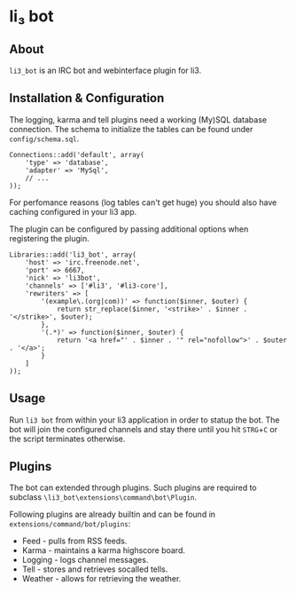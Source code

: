 # li₃ bot

##  About

`li3_bot` is an IRC bot and webinterface plugin for li3. 

## Installation & Configuration

The logging, karma and tell plugins need a working (My)SQL database connection. The schema to initialize the tables can be found under `config/schema.sql`.

```
Connections::add('default', array(
	'type' => 'database',
	'adapter' => 'MySql',
	// ...
));
```

For perfomance reasons (log tables can't get huge) you should also have caching configured in your li3 app.

The plugin can be configured by passing additional options when registering the plugin.

```
Libraries::add('li3_bot', array(
	'host' => 'irc.freenode.net',
	'port' => 6667,
	'nick' => 'li3bot',
	'channels' => ['#li3', '#li3-core'],
	'rewriters' => [
		'(example\.(org|com))' => function($inner, $outer) {
			return str_replace($inner, '<strike>' . $inner . '</strike>', $outer);
		},
		'(.*)' => function($inner, $outer) {
			return '<a href="' . $inner . '" rel="nofollow">' . $outer . '</a>';
		}
	]
));
```

## Usage

Run `li3 bot` from within your li3 application in order to statup the bot. 
The bot will join the configured channels and stay there until you hit `STRG`+`C` or the script terminates otherwise.

## Plugins

The bot can extended through plugins. Such plugins are required to subclass `\li3_bot\extensions\command\bot\Plugin`. 

Following plugins are already builtin and can be found in `extensions/command/bot/plugins`: 

 * Feed - pulls from RSS feeds.
 * Karma - maintains a karma highscore board.
 * Logging - logs channel messages. 
 * Tell - stores and retrieves socalled tells.
 * Weather - allows for retrieving the weather.

